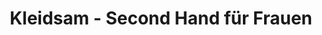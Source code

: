 ---
title: "Kleidsam - Second Hand für Frauen"
url: /muenchen/kleidsam-second-hand-fuer-frauen/
shop: Kleidung
---